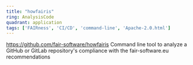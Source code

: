 ```yaml
---
title: "howfairis"
ring: AnalysisCode
quadrant: application
tags: ['FAIRness', 'CI/CD', 'command-line', 'Apache-2.0.html']
---
```

https://github.com/fair-software/howfairis
Command line tool to analyze a GitHub or GitLab repository's compliance with the fair-software.eu recommendations
